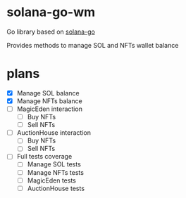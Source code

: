# solana-go-wm

Go library based on [solana-go](https://github.com/gagliardetto/solana-go)

Provides methods to manage SOL and NFTs wallet balance

# plans
- [x] Manage SOL balance
- [x] Manage NFTs balance
- [ ] MagicEden interaction
    - [ ] Buy NFTs
    - [ ] Sell NFTs
- [ ] AuctionHouse interaction
    - [ ] Buy NFTs
    - [ ] Sell NFTs
- [ ] Full tests coverage
    - [ ] Manage SOL tests
    - [ ] Manage NFTs tests
    - [ ] MagicEden tests
    - [ ] AuctionHouse tests